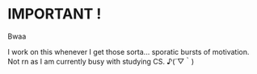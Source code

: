 # IMPORTANT !
Bwaa

I work on this whenever I get those sorta... sporatic bursts of motivation.
Not rn as I am currently busy with studying CS. ♪(´▽｀)
